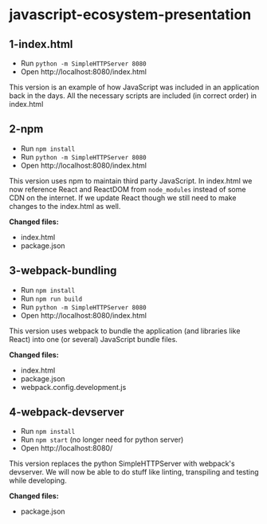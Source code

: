 javascript-ecosystem-presentation
=================================

## 1-index.html
* Run `python -m SimpleHTTPServer 8080`
* Open http://localhost:8080/index.html

This version is an example of how JavaScript was included in an application back in the days.
All the necessary scripts are included (in correct order) in index.html

## 2-npm
* Run `npm install`
* Run `python -m SimpleHTTPServer 8080`
* Open http://localhost:8080/index.html

This version uses npm to maintain third party JavaScript.
In index.html we now reference React and ReactDOM from `node_modules` instead of some CDN on the internet.
If we update React though we still need to make changes to the index.html as well.

**Changed files:**

* index.html
* package.json

## 3-webpack-bundling
* Run `npm install`
* Run `npm run build`
* Run `python -m SimpleHTTPServer 8080`
* Open http://localhost:8080/index.html

This version uses webpack to bundle the application (and libraries like React) into one (or several) JavaScript bundle files.

**Changed files:**

* index.html
* package.json
* webpack.config.development.js


## 4-webpack-devserver
* Run `npm install`
* Run `npm start` (no longer need for python server)
* Open http://localhost:8080/

This version replaces the python SimpleHTTPServer with webpack's devserver. We will now be able to do stuff like linting, transpiling and testing while developing.

**Changed files:**

* package.json
